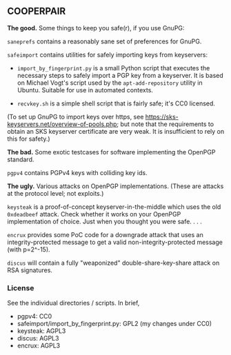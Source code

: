 ## COOPERPAIR

**The good.** Some things to keep you safe(r), if you use GnuPG:

`saneprefs` contains a reasonably sane set of preferences for GnuPG.

`safeimport` contains utilities for safely importing keys from keyservers:

- `import_by_fingerprint.py` is a small Python script that executes the necessary steps
to safely import a PGP key from a keyserver. It is based on Michael Vogt's script used
by the `apt-add-repository` utility in Ubuntu. Suitable for use in automated contexts.

- `recvkey.sh` is a simple shell script that is fairly safe; it's CC0 licensed.

(To set up GnuPG to import keys over https, see https://sks-keyservers.net/overview-of-pools.php; but
note that the requirements to obtain an SKS keyserver certificate are very weak. It is insufficient to
rely on this for safety.)

**The bad.** Some exotic testcases for software implementing the OpenPGP standard.

`pgpv4` contains PGPv4 keys with colliding key ids.

**The ugly.** Various attacks on OpenPGP implementations. (These are attacks at the protocol level; not exploits.)

`keysteak` is a proof-of-concept keyserver-in-the-middle which uses the old `0xdeadbeef` attack. Check
whether it works on your OpenPGP implementation of choice. Just when you thought you were safe. . . .

`encrux` provides some PoC code for a downgrade attack that uses an integrity-protected message to get a valid non-integrity-protected message (with p=2^-15).

`discus` will contain a fully "weaponized" double-share-key-share attack on RSA signatures.

### License

See the individual directories / scripts. In brief,
  - pgpv4: CC0
  - safeimport/import_by_fingerprint.py: GPL2 (my changes under CC0)
  - keysteak: AGPL3
  - discus: AGPL3
  - encrux: AGPL3
